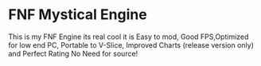 # FNF Mystical Engine
This is my FNF Engine its real cool it is
Easy to mod, Good FPS,Optimized for low end PC, Portable to V-Slice, Improved Charts (release version only) and Perfect Rating
No Need for source!
